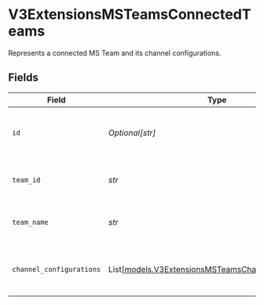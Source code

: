 # V3ExtensionsMSTeamsConnectedTeams

Represents a connected MS Team and its channel configurations.


## Fields

| Field                                                                                                        | Type                                                                                                         | Required                                                                                                     | Description                                                                                                  |
| ------------------------------------------------------------------------------------------------------------ | ------------------------------------------------------------------------------------------------------------ | ------------------------------------------------------------------------------------------------------------ | ------------------------------------------------------------------------------------------------------------ |
| `id`                                                                                                         | *Optional[str]*                                                                                              | :heavy_minus_sign:                                                                                           | The MongoDB ObjectID for this connected team entry.                                                          |
| `team_id`                                                                                                    | *str*                                                                                                        | :heavy_check_mark:                                                                                           | The unique identifier for the team in MS Teams.                                                              |
| `team_name`                                                                                                  | *str*                                                                                                        | :heavy_check_mark:                                                                                           | The display name of the team in MS Teams.                                                                    |
| `channel_configurations`                                                                                     | List[[models.V3ExtensionsMSTeamsChannelConfiguration](../models/v3extensionsmsteamschannelconfiguration.md)] | :heavy_check_mark:                                                                                           | A list of channel routing configurations for this team.                                                      |
